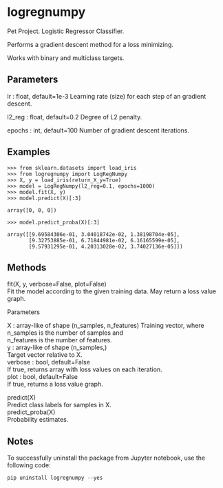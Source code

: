 # logregnumpy


Pet Project. Logistic Regressor Classifier.
    
Performs a gradient descent method for a loss minimizing.
    
Works with binary and multiclass targets. 
    
Parameters
----------
lr : float, default=1e-3
     Learning rate (size) for each step of an gradient descent.
        
l2_reg : float, default=0.2
     Degree of L2 penalty.
        
epochs : int, default=100
     Number of gradient descent iterations.
    
Examples
--------
```
>>> from sklearn.datasets import load_iris  
>>> from logregnumpy import LogRegNumpy  
>>> X, y = load_iris(return_X_y=True)  
>>> model = LogRegNumpy(l2_reg=0.1, epochs=1000)  
>>> model.fit(X, y)  
>>> model.predict(X)[:3]  

array([0, 0, 0])  

>>> model.predict_proba(X)[:3]

array([[9.69584306e-01, 3.04018742e-02, 1.38198704e-05],  
       [9.32753885e-01, 6.71844981e-02, 6.16165599e-05],  
       [9.57931295e-01, 4.20313028e-02, 3.74027136e-05]])  
```

Methods
-------

fit(X, y, verbose=False, plot=False)	
	Fit the model according to the given training data. May return a loss value graph. 

Parameters

X : array-like of shape (n_samples, n_features) 
    Training vector, where n_samples is the number of samples and  
    n_features is the number of features.  
y : array-like of shape (n_samples,)  
    Target vector relative to X.  
verbose : bool, default=False  
    If true, returns array with loss values on each iteration.  
plot : bool, default=False  
    If true, returns a loss value graph.          

predict(X)  			
	Predict class labels for samples in X.  
predict_proba(X)			
	Probability estimates.  


Notes
-----

To successfully uninstall the package from Jupyter notebook, use the following code:
```
pip uninstall logregnumpy --yes
```